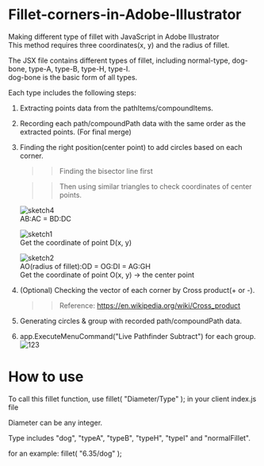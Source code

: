 # Fillet-corners-in-Adobe-Illustrator
Making different type of fillet with JavaScript in Adobe Illustrator<br />
This method requires three coordinates(x, y) and the radius of fillet.<br />

The JSX file contains different types of fillet, including normal-type, dog-bone, type-A, type-B, type-H, type-I.<br />
dog-bone is the basic form of all types.

Each type includes the following steps:
1. Extracting points data from the pathItems/compoundItems.
2. Recording each path/compoundPath data with the same order as the extracted points. (For final merge)
3. Finding the right position(center point) to add circles based on each corner.

   >>Finding the bisector line first

   >>Then using similar triangles to check coordinates of center points.

   ![sketch4](https://user-images.githubusercontent.com/14371547/82036939-7221a300-96dc-11ea-9d0c-741f76c10601.jpg)<br />
   AB:AC = BD:DC<br />

   ![sketch1](https://user-images.githubusercontent.com/14371547/82037008-89f92700-96dc-11ea-9955-eba8136153cf.jpg)<br />
   Get the coordinate of point D(x, y)<br />

   ![sketch2](https://user-images.githubusercontent.com/14371547/84563145-5b7e7280-ad94-11ea-9d0b-19d6f3c3c6b2.jpg)<br />
   AO(radius of fillet):OD = OG:DI = AG:GH<br />
   Get the coordinate of point O(x, y) -> the center point<br />

4. (Optional) Checking the vector of each corner by Cross product(+ or -).
   >> Reference: https://en.wikipedia.org/wiki/Cross_product

5. Generating circles & group with recorded path/compoundPath data.
6. app.ExecuteMenuCommand("Live Pathfinder Subtract") for each group.
   ![123](https://user-images.githubusercontent.com/14371547/82038052-edd01f80-96dd-11ea-9491-9a4f9c4adb00.JPG)<br />

# How to use
To call this fillet function, use fillet( "Diameter/Type" ); in your client index.js file<br />

Diameter can be any integer. <br />

Type includes "dog", "typeA", "typeB", "typeH", "typeI" and "normalFillet". <br />

for an example: fillet( "6.35/dog" );
